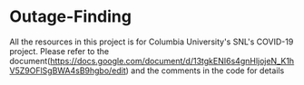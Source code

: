 # Outage-Finding
All the resources in this project is for Columbia University's SNL's COVID-19 project.
Please refer to the document(https://docs.google.com/document/d/13tgkENI6s4gnHljojeN_K1hV5Z9OFlSgBWA4sB9hgbo/edit) and the comments in the code for details

            
